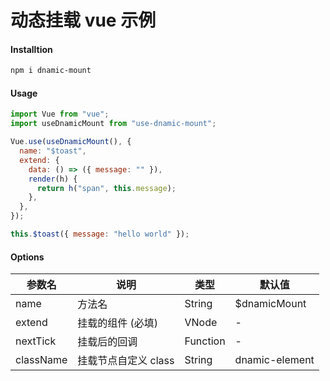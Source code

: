 # 动态挂载 vue 示例

#### Installtion

```bash
npm i dnamic-mount
```

#### Usage

```js
import Vue from "vue";
import useDnamicMount from "use-dnamic-mount";

Vue.use(useDnamicMount(), {
  name: "$toast",
  extend: {
    data: () => ({ message: "" }),
    render(h) {
      return h("span", this.message);
    },
  },
});

this.$toast({ message: "hello world" });
```

#### Options

| 参数名    | 说明                 | 类型 | 默认值 |
| --------- | -------------------- | ------ | -------------- |
| name      | 方法名               | String     | $dnamicMount   |
| extend    | 挂载的组件 (必填)    | VNode      | -              |
| nextTick  | 挂载后的回调         | Function      | -              |
| className | 挂载节点自定义 class | String      | dnamic-element |
